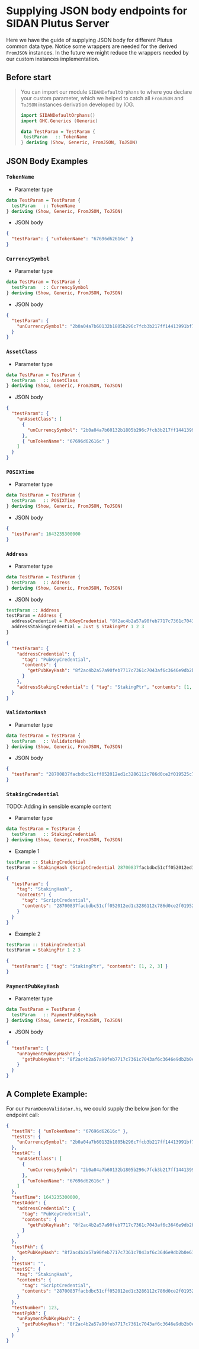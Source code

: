 # Supplying JSON body endpoints for SIDAN Plutus Server

Here we have the guide of supplying JSON body for different Plutus common data type. Notice some wrappers are needed for the derived `FromJSON` instances. In the future we might reduce the wrappers needed by our custom instances implementation.

## Before start

> You can import our module `SIDANDefaultOrphans` to where you declare your custom parameter, which we helped to catch all `FromJSON` and `ToJSON` instances derivation developed by IOG.
>
> ```haskell
> import SIDANDefaultOrphans()
> import GHC.Generics (Generic)
>
> data TestParam = TestParam {
>  testParam   :: TokenName
> } deriving (Show, Generic, FromJSON, ToJSON)
> ```

## JSON Body Examples

### `TokenName`

- Parameter type

```haskell
data TestParam = TestParam {
  testParam   :: TokenName
} deriving (Show, Generic, FromJSON, ToJSON)
```

- JSON body

```json
{
  "testParam": { "unTokenName": "67696d62616c" }
}
```

### `CurrencySymbol`

- Parameter type

```haskell
data TestParam = TestParam {
  testParam   :: CurrencySymbol
} deriving (Show, Generic, FromJSON, ToJSON)
```

- JSON body

```json
{
  "testParam": {
    "unCurrencySymbol": "2b0a04a7b60132b1805b296c7fcb3b217ff14413991bf76f72663c30"
  }
}
```

### `AssetClass`

- Parameter type

```haskell
data TestParam = TestParam {
  testParam   :: AssetClass
} deriving (Show, Generic, FromJSON, ToJSON)
```

- JSON body

```json
{
  "testParam": {
    "unAssetClass": [
      {
        "unCurrencySymbol": "2b0a04a7b60132b1805b296c7fcb3b217ff14413991bf76f72663c30"
      },
      { "unTokenName": "67696d62616c" }
    ]
  }
}
```

### `POSIXTime`

- Parameter type

```haskell
data TestParam = TestParam {
  testParam   :: POSIXTime
} deriving (Show, Generic, FromJSON, ToJSON)
```

- JSON body

```json
{
  "testParam": 1643235300000
}
```

### `Address`

- Parameter type

```haskell
data TestParam = TestParam {
  testParam   :: Address
} deriving (Show, Generic, FromJSON, ToJSON)
```

- JSON body

```haskell
testParam :: Address
testParam = Address {
  addressCredential = PubKeyCredential "8f2ac4b2a57a90feb7717c7361c7043af6c3646e9db2b0e616482f73",
  addressStakingCredential = Just $ StakingPtr 1 2 3
}
```

```json
{
  "testParam": {
    "addressCredential": {
      "tag": "PubKeyCredential",
      "contents": {
        "getPubKeyHash": "8f2ac4b2a57a90feb7717c7361c7043af6c3646e9db2b0e616482f73"
      }
    },
    "addressStakingCredential": { "tag": "StakingPtr", "contents": [1, 2, 3] }
  }
}
```

### `ValidatorHash`

- Parameter type

```haskell
data TestParam = TestParam {
  testParam   :: ValidatorHash
} deriving (Show, Generic, FromJSON, ToJSON)
```

- JSON body

```json
{
  "testParam": "28700837facbdbc51cff052012ed1c3286112c786d0ce2f019525c76"
}
```

### `StakingCredential`

TODO: Adding in sensible example content

- Parameter type

```haskell
data TestParam = TestParam {
  testParam   :: StakingCredential
} deriving (Show, Generic, FromJSON, ToJSON)
```

- Example 1

```haskell
testParam :: StakingCredential
testParam = StakingHash (ScriptCredential 28700837facbdbc51cff052012ed1c3286112c786d0ce2f019525c76)
```

```json
{
  "testParam": {
    "tag": "StakingHash",
    "contents": {
      "tag": "ScriptCredential",
      "contents": "28700837facbdbc51cff052012ed1c3286112c786d0ce2f019525c76"
    }
  }
}
```

- Example 2

```haskell
testParam :: StakingCredential
testParam = StakingPtr 1 2 3
```

```json
{
  "testParam": { "tag": "StakingPtr", "contents": [1, 2, 3] }
}
```

### `PaymentPubKeyHash`

- Parameter type

```haskell
data TestParam = TestParam {
  testParam   :: PaymentPubKeyHash
} deriving (Show, Generic, FromJSON, ToJSON)
```

- JSON body

```json
{
  "testParam": {
    "unPaymentPubKeyHash": {
      "getPubKeyHash": "8f2ac4b2a57a90feb7717c7361c7043af6c3646e9db2b0e616482f73"
    }
  }
}
```

## A Complete Example:

For our `ParamDemoValidator.hs`, we could supply the below json for the endpoint call:

```json
{
  "testTN": { "unTokenName": "67696d62616c" },
  "testCS": {
    "unCurrencySymbol": "2b0a04a7b60132b1805b296c7fcb3b217ff14413991bf76f72663c30"
  },
  "testAC": {
    "unAssetClass": [
      {
        "unCurrencySymbol": "2b0a04a7b60132b1805b296c7fcb3b217ff14413991bf76f72663c30"
      },
      { "unTokenName": "67696d62616c" }
    ]
  },
  "testTime": 1643235300000,
  "testAddr": {
    "addressCredential": {
      "tag": "PubKeyCredential",
      "contents": {
        "getPubKeyHash": "8f2ac4b2a57a90feb7717c7361c7043af6c3646e9db2b0e616482f73"
      }
    }
  },
  "testPkh": {
    "getPubKeyHash": "8f2ac4b2a57a90feb7717c7361c7043af6c3646e9db2b0e616482f73"
  },
  "testVH": "",
  "testSC": {
    "tag": "StakingHash",
    "contents": {
      "tag": "ScriptCredential",
      "contents": "28700837facbdbc51cff052012ed1c3286112c786d0ce2f019525c76"
    }
  },
  "testNumber": 123,
  "testPpkh": {
    "unPaymentPubKeyHash": {
      "getPubKeyHash": "8f2ac4b2a57a90feb7717c7361c7043af6c3646e9db2b0e616482f73"
    }
  }
}
```
